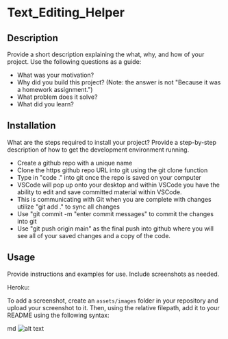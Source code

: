 # Text_Editing_Helper

## Description
Provide a short description explaining the what, why, and how of your project. Use the following questions as a guide:
- What was your motivation?
- Why did you build this project? (Note: the answer is not "Because it was a homework assignment.")
- What problem does it solve?
- What did you learn?

## Installation
What are the steps required to install your project? Provide a step-by-step description of how to get the development environment running.
- Create a github repo with a unique name
- Clone the https github repo URL into git using the git clone function
- Type in "code ." into git once the repo is saved on your computer
- VSCode will pop up onto your desktop and within VSCode you have the ability to edit and save committed material within VSCode.
- This is communicating with Git when you are complete with changes utilize "git add ." to sync all changes
- Use "git commit -m "enter commit messages" to commit the changes into git
- Use "git push origin main" as the final push into github where you will see all of your saved changes and a copy of the code.

## Usage
Provide instructions and examples for use. Include screenshots as needed.

Heroku: 

To add a screenshot, create an `assets/images` folder in your repository and upload your screenshot to it. Then, using the relative filepath, add it to your README using the following syntax:

md
![alt text](assets/images/screenshot.png)

